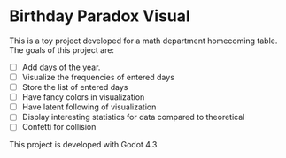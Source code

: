 # Birthday Paradox Visual

This is a toy project developed for a math department homecoming table. The goals of this project are:

- [ ] Add days of the year.
- [ ] Visualize the frequencies of entered days
- [ ] Store the list of entered days
- [ ] Have fancy colors in visualization
- [ ] Have latent following of visualization
- [ ] Display interesting statistics for data compared to theoretical
- [ ] Confetti for collision

This project is developed with Godot 4.3.